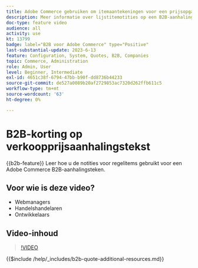 ```yaml
---
title: Adobe Commerce gebruiken om itemaantekeningen voor een prijsopgave weer te geven
description: Meer informatie over lijstitemotities op een B2B-aanhalingsteken in Adobe Commerce
doc-type: feature video
audience: all
activity: use
kt: 13799
badge: label="B2B voor Adobe Commerce" type="Positive"
last-substantial-update: 2023-6-13
feature: Configuration, System, Quotes, B2B, Companies
topic: Commerce, Administration
role: Admin, User
level: Beginner, Intermediate
exl-id: 4651c38f-6794-47bb-b90f-dd8736b44233
source-git-commit: de527a0089b20af2729853ac7320d262ffb611c5
workflow-type: tm+mt
source-wordcount: '63'
ht-degree: 0%

---
```


# B2B-korting op verkoopprijsaanhalingstekst

{{b2b-feature}}
Leer hoe u de notities voor regelitems gebruikt voor een Adobe Commerce B2B-aanhalingsteken.

## Voor wie is deze video?

- Webmanagers
- Handelshandelaren
- Ontwikkelaars

## Video-inhoud

>[!VIDEO](https://video.tv.adobe.com/v/3420417?learn=on)

{{$include /help/_includes/b2b-quote-additional-resources.md}}
